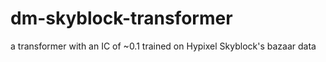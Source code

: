 # dm-skyblock-transformer
 a transformer with an IC of ~0.1 trained on Hypixel Skyblock's bazaar data
